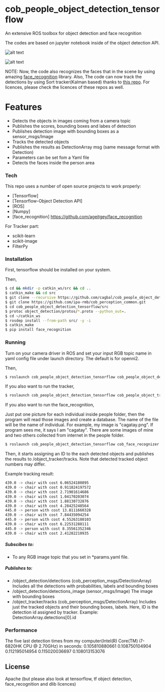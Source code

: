 # cob_people_object_detection_tensorflow

An extensive ROS toolbox for object detection and face recognition

The codes are based on jupyter notebook inside of the object detection API.


![alt text](https://github.com/cagbal/ros_people_object_detection_tensorflow/blob/master/images/people.gif?raw=true)

![alt text](https://github.com/cagbal/ros_people_object_detection_tensorflow/blob/master/images/objects.gif?raw=true)



NOTE: Now, the code also recognizes the faces that in the scene by using amazing [face_recognition](https://github.com/ageitgey/face_recognition) library. Also, The code can now track the detections by using Sort tracker(Kalman based) thanks to [this repo](https://github.com/ZidanMusk/experimenting-with-sort). For licences, please check the licences of these repos as well. 



# Features

  - Detects the objects in images coming from a camera topic  
  - Publishes the scores, bounding boxes and labes of detection
  - Publishes detection image with bounding boxes as a sensor_msgs/Image
  - Tracks the detected objects
  - Publishes the results as DetectionArray msg (same message format with Detection)
  - Parameters can be set fom a Yaml file
  - Detects the faces inside the person area

### Tech

This repo uses a number of open source projects to work properly:

* [Tensorflow]
* [Tensorflow-Object Detection API]
* [ROS]
* [Numpy]
* [face_recognition] https://github.com/ageitgey/face_recognition

For Tracker part:
* scikit-learn
* scikit-image
* FilterPy

### Installation

First, tensorflow should be installed on your system.

Then,
```sh
$ cd && mkdir -p catkin_ws/src && cd ..
$ catkin_make && cd src
$ git clone --recursive https://github.com/cagbal/cob_people_object_detection_tensorflow.git
$ git clone https://github.com/ipa-rmb/cob_perception_common.git
$ cd cob_people_object_detection_tensorflow/src
$ protoc object_detection/protos/*.proto --python_out=.
$ cd ~/catkin_ws
$ rosdep install --from-path src/ -y -i
$ catkin_make
$ pip install face_recognition 
```

### Running

Turn on your camera driver in ROS and set your input RGB topic name in yaml config file under launch directory. The default is for openni2.

Then,

```sh
$ roslaunch cob_people_object_detection_tensorflow cob_people_object_detection_tensorflow.launch
```

If you also want to run the tracker,

```sh
$ roslaunch cob_people_object_detection_tensorflow cob_people_object_tracker.launch
```

If you also want to run the face_recognition,

Just put one picture for each individual inside people folder, then the program will read those images and create a database. The name of the file will be the name of individual. For example, my image is "cagatay.png". If program sees me, it says I am "cagatay". There are some images of mine and two others collected from internet in the people folder.

```sh
$ roslaunch cob_people_object_detection_tensorflow cob_face_recognizer.launch
```

Then, it starts assigning an ID to the each detected objects and publishes the results to /object_tracker/tracks. Note that detected tracked object numbers may differ.


Example tracking result:
```sh
439.0 -> chair with cost 6.06524180895
439.0 -> chair with cost 0.911824197572
439.0 -> chair with cost 2.71901614686
439.0 -> chair with cost 1.04170203074
439.0 -> chair with cost 1.88130732876
439.0 -> chair with cost 4.28425248564
445.0 -> person with cost 13.8111660328
439.0 -> chair with cost 7.84435094254
445.0 -> person with cost 4.55263180103
439.0 -> chair with cost 6.22531288111
445.0 -> person with cost 8.35561352346
439.0 -> chair with cost 2.41282210935
```

##### Subscibes to:
- To any RGB image topic that you set in *params.yaml file.

##### Publishes to:
- /object_detection/detections (cob_perception_msgs/DetectionArray) Includes all the detections with probabilities, labels and bounding boxes
- /object_detection/detections_image (sensor_msgs/Image) The image with bounding boxes
- /object_tracker/tracks (cob_perception_msgs/DetectionArray) Includes just the tracked objects and their bounding boxes, labels. Here, ID is the detection id assigned by tracker. Example: DetectionArray.detections[0].id

### Performance
The five last detection times from my computer(Intel(R) Core(TM) i7-6820HK CPU @ 2.70GHz) in seconds:
0.105810880661
0.108750104904
0.112195014954
0.115020036697
0.108013153076

License
----

Apache (but please also look at tensorflow, tf object detection, face_recognition and dlib licences)

